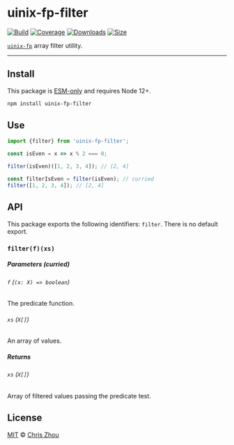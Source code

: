 # uinix-fp-filter

[![Build][build-badge]][build]
[![Coverage][coverage-badge]][coverage]
[![Downloads][downloads-badge]][downloads]
[![Size][bundle-size-badge]][bundle-size]

[`uinix-fp`][uinix-fp] array filter utility.

---

## Install

This package is [ESM-only][] and requires Node 12+.

```sh
npm install uinix-fp-filter
```

## Use

```js
import {filter} from 'uinix-fp-filter';

const isEven = x => x % 2 === 0;

filter(isEven)([1, 2, 3, 4]); // [2, 4]

const filterIsEven = filter(isEven); // curried
filter([1, 2, 3, 4]); // [2, 4]
```

## API

This package exports the following identifiers: `filter`.  There is no default export.

### `filter(f)(xs)`

##### Parameters (curried)

###### `f` (`(x: X) => boolean`)
The predicate function.

###### `xs` (`X[]`)
An array of values.

##### Returns

###### `xs` (`X[]`)
Array of filtered values passing the predicate test.

## License

[MIT][license] © [Chris Zhou][author]

<!-- project -->
[author]: https://github.com/chrisrzhou
[license]: https://github.com/uinix-js/uinix-fp/blob/main/license
[build]: https://github.com/uinix-js/uinix-fp/actions
[build-badge]: https://github.com/uinix-js/uinix-fp/workflows/main/badge.svg
[coverage]: https://codecov.io/github/uinix-js/uinix-fp
[coverage-badge]: https://img.shields.io/codecov/c/github/uinix-js/uinix-fp.svg
[downloads]: https://www.npmjs.com/package/uinix-fp-filter
[downloads-badge]: https://img.shields.io/npm/dm/uinix-fp-filter.svg
[bundle-size]: https://bundlephobia.com/result?p=uinix-fp-filter
[bundle-size-badge]: https://img.shields.io/bundlephobia/minzip/uinix-fp-filter.svg

<!-- defs -->
[ESM-only]: https://gist.github.com/sindresorhus/a39789f98801d908bbc7ff3ecc99d99c
[uinix-fp]: https://github.com/uinix-js/uinix-fp
